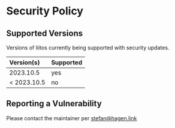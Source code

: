 # Security Policy

## Supported Versions

Versions of liitos currently being supported with security updates.

| Version(s)  | Supported |
|:------------|:----------|
| 2023.10.5   | yes       |
| < 2023.10.5 | no        |

## Reporting a Vulnerability

Please contact the maintainer per stefan@hagen.link

